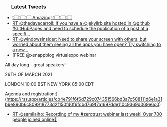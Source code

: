 <h3><a href="https://twitter.com/endi24"><img height=16 src="https://upload.wikimedia.org/wikipedia/sco/9/9f/Twitter_bird_logo_2012.svg"></a> Latest Tweets</h3>

<!-- BLOG-POST-LIST:START -->
- [👇🏻👇🏻👇🏻 Amazing! 👇🏻👇🏻👇🏻](https://rss.app/articles/cb4e791f6f6d729c074351566bd3a7c508111d6e1a31b6e890b6c809918773d2f150f40f6fdcde68f7a46d74df1c069168d668e6c4)
- [RT @thedavecarroll: If you have a @jekyllrb site hosted in @github #GitHubPages and need to schedule the publication of a post at a specifi…](https://rss.app/articles/cb4e791f6f6d729c074351566bd3a7c508111d6e1a31b6e890b6c809918773d2f150f40f6fdbd761fba26a7fde16099762d768e0c5)
- [RT @windowsinsider: Need to share your screen with others, but worried about them seeing all the apps you have open? Try switching to a new…](https://rss.app/articles/cb4e791f6f6d729c074351566bd3a7c508111d6e1a31b6e890b6c809918773d2f150f40f6fdbd76ffba5697ddb14099b68d66be2c1)
- [FREE @xenappblog virtualexpo webinar 

All day long - great speakers!

26TH OF MARCH 2021

LONDON 10:00 BST 
NEW YORK 05:00 EDT 

Agenda and registration:](https://rss.app/articles/cb4e791f6f6d729c074351566bd3a7c508111d6e1a31b6e890b6c809918773d2f150f40f6fdbd769f7a1697dde110c9369d069e6c0)
- [RT @samilaiho: Recording of my #zerotrust webinar last week! Over 700 people joined online💪](https://rss.app/articles/cb4e791f6f6d729c074351566bd3a7c508111d6e1a31b6e890b6c809918773d2f150f40f6fdbd660f7a16b7adc13079b61d661e4c5)
<!-- BLOG-POST-LIST:END -->

